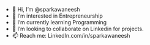 - 👋 Hi, I’m @sparkawaneesh
- 👀 I’m interested in Entrepreneurship
- 🌱 I’m currently learning Programming
- 💞️ I’m looking to collaborate on Linkedin for projects.
- 📫 Reach me: LinkedIn.com/in/sparkawaneesh 

<!---
sparkawaneesh/sparkawaneesh is a ✨ special ✨ repository because its `README.md` (this file) appears on your GitHub profile.
You can click the Preview link to take a look at your changes.
--->
